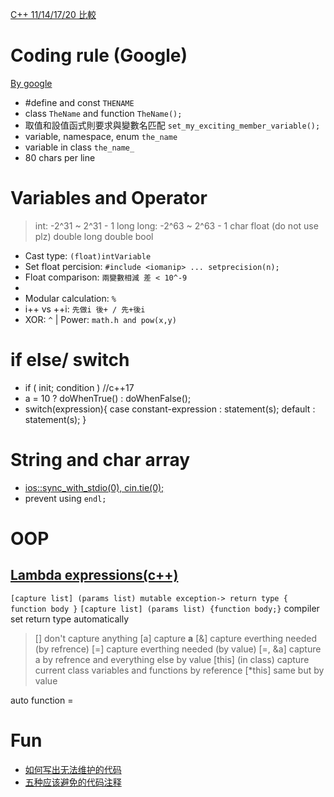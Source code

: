 [C++ 11/14/17/20 比較](https://www.jianshu.com/p/8c4952e9edec)

# Coding rule (Google)
[By google](https://tw-google-styleguide.readthedocs.io/en/latest/google-cpp-styleguide/formatting.html)
- #define and const `THENAME`
- class `TheName` and function `TheName();`
- 取值和設值函式則要求與變數名匹配 `set_my_exciting_member_variable();`
- variable, namespace, enum `the_name`
- variable in class `the_name_`
- 80 chars per line


# Variables and Operator
> int: -2^31 ~ 2^31 - 1
> long long: -2^63 ~ 2^63 - 1
> char
> float (do not use plz)
> double
> long double
> bool

- Cast type: `(float)intVariable`
- Set float percision: `#include <iomanip> ... setprecision(n);`
- Float comparison: `兩變數相減 差 < 10^-9`
- 
- Modular calculation: ` % `
- i++ vs ++i: `先做i 後+ / 先+後i`
- XOR: ` ^ ` | Power: `math.h and pow(x,y)`

# if else/ switch

- if ( init; condition ) //c++17
- a = 10 ? doWhenTrue() : doWhenFalse();
- switch(expression){
    case constant-expression :
       statement(s);
    default : 
        statement(s);  }

# String and char array

- [ios::sync_with_stdio(0), cin.tie(0);](https://liam.page/2016/11/19/the-speed-of-reading-files-in-Cpp/#std-cin-%E5%81%9A%E4%BA%86%E5%93%AA%E4%BA%9B%E9%A2%9D%E5%A4%96%E7%9A%84%E5%B7%A5%E4%BD%9C)
- prevent using `endl;`

# OOP
## [Lambda expressions(c++)](https://en.cppreference.com/w/cpp/language/lambda)
`[capture list] (params list) mutable exception-> return type { function body }`
`[capture list] (params list) {function body;}` compiler set return type automatically



> [] don't capture anything
> [a] capture **a** 
> [&] capture everthing needed (by refrence)
> [=] capture everthing needed (by value)
> [=, &a] capture a by refrence and everything else by value
> [this] (in class) capture current class variables and functions by reference
> [*this] same but by value

auto function = 

# Fun
- [如何写出无法维护的代码](https://coolshell.cn/articles/4758.html)
- [五种应该避免的代码注释](https://coolshell.cn/articles/2746.html)
